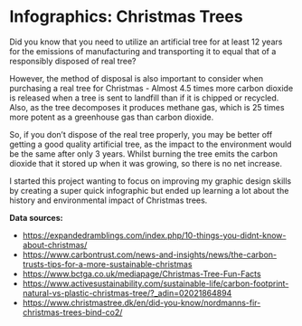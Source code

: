 # Infographics: Christmas Trees

Did you know that you need to utilize an artificial tree for at least 12 years for the emissions of manufacturing and transporting it to equal that of a responsibly disposed of real tree?
 
However, the method of disposal is also important to consider when purchasing a real tree for Christmas - Almost 4.5 times more carbon dioxide is released when a tree is sent to landfill than if it is chipped or recycled. Also, as the tree decomposes it produces methane gas, which is 25 times more potent as a greenhouse gas than carbon dioxide.
 
So, if you don’t dispose of the real tree properly, you may be better off getting a good quality artificial tree, as the impact to the environment would be the same after only 3 years. Whilst burning the tree emits the carbon dioxide that it stored up when it was growing, so there is no net increase.
 
I started this project wanting to focus on improving my graphic design skills by creating a super quick infographic but ended up learning a lot about the history and environmental impact of Christmas trees. 


**Data sources:**
- https://expandedramblings.com/index.php/10-things-you-didnt-know-about-christmas/
- https://www.carbontrust.com/news-and-insights/news/the-carbon-trusts-tips-for-a-more-sustainable-christmas
- https://www.bctga.co.uk/mediapage/Christmas-Tree-Fun-Facts
- https://www.activesustainability.com/sustainable-life/carbon-footprint-natural-vs-plastic-christmas-tree/?_adin=02021864894
- https://www.christmastree.dk/en/did-you-know/nordmanns-fir-christmas-trees-bind-co2/
 
